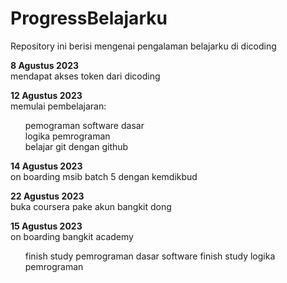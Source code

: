 # ProgressBelajarku
Repository ini berisi mengenai pengalaman belajarku di dicoding

**8 Agustus 2023**
<br>mendapat akses token dari dicoding

**12 Agustus 2023**
<br>memulai pembelajaran:
<ul>
<l1>pemograman software dasar</l1> 
<br><l2>logika pemrograman</l2>
<br><l3>belajar git dengan github</l3>
</ul>

**14 Agustus 2023**
<br>on boarding msib batch 5 dengan kemdikbud

**22 Agustus 2023**
<br>buka coursera pake akun bangkit dong

**15 Agustus 2023**
<br>on boarding bangkit academy
<ul>
<l1>finish study pemrograman dasar software</l1>
<l2>finish study logika pemrograman</l2>
</ul>
